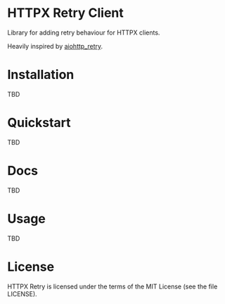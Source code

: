 HTTPX Retry Client
=======================================

Library for adding retry behaviour for HTTPX clients.

Heavily inspired by [aiohttp_retry](https://github.com/inyutin/aiohttp_retry).


# Installation

TBD

# Quickstart

TBD


# Docs

TBD


# Usage

TBD

# License

HTTPX Retry is licensed under the terms of the MIT License (see the file LICENSE).
